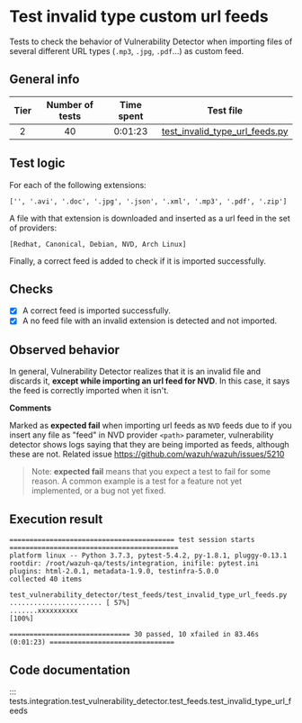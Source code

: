 # Test invalid type custom url feeds

Tests to check the behavior of Vulnerability Detector when importing files of several different URL types 
(`.mp3`, `.jpg`, `.pdf`...) as custom feed.

## General info

|Tier | Number of tests | Time spent| Test file |
|:--:|:--:|:--:|:--:|
| 2 | 40 | 0:01:23 | [test_invalid_type_url_feeds.py](../../../test_feeds/test_invalid_type_url_feeds.py)|

## Test logic

For each of the following extensions:

```
['', '.avi', '.doc', '.jpg', '.json', '.xml', '.mp3', '.pdf', '.zip']
```

A file with that extension is downloaded and inserted as a url feed in the set of providers:

```
[Redhat, Canonical, Debian, NVD, Arch Linux]
```

Finally, a correct feed is added to check if it is imported successfully.

## Checks

- [x] A correct feed is imported successfully.
- [x] A no feed file with an invalid extension is detected and not imported.

## Observed behavior

In general, Vulnerability Detector realizes that it is an invalid file and discards it,
**except while importing an url feed for NVD**. In this case, it says the feed is correctly imported when it isn't.

**Comments**

Marked as **expected fail** when importing url feeds as `NVD` feeds due to if you insert any file as "feed" in
NVD provider `<path>` parameter, vulnerability detector shows logs saying that they are being imported as
feeds, although these are not. Related issue https://github.com/wazuh/wazuh/issues/5210

> Note: **expected fail** means that you expect a test to fail for some reason. A common example is a test for a feature
not yet implemented, or a bug not yet fixed.

## Execution result

```
========================================= test session starts ==========================================
platform linux -- Python 3.7.3, pytest-5.4.2, py-1.8.1, pluggy-0.13.1
rootdir: /root/wazuh-qa/tests/integration, inifile: pytest.ini
plugins: html-2.0.1, metadata-1.9.0, testinfra-5.0.0
collected 40 items

test_vulnerability_detector/test_feeds/test_invalid_type_url_feeds.py ....................... [ 57%]
.......xxxxxxxxxx                                                                                [100%]

============================== 30 passed, 10 xfailed in 83.46s (0:01:23) ===============================
```

## Code documentation   

::: tests.integration.test_vulnerability_detector.test_feeds.test_invalid_type_url_feeds
